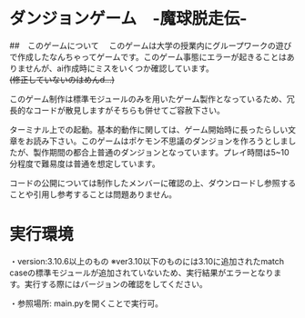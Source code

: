 # **ダンジョンゲーム　-魔球脱走伝-**

##　このゲームについて
　このゲームは大学の授業内にグループワークの遊びで作成したなんちゃってゲームです。このゲーム事態にエラーが起きることはありませんが、ai作成時にミスをいくつか確認しています。  
 ~~(修正していないのはめんd...)~~  

 このゲーム制作は標準モジュールのみを用いたゲーム製作となっているため、冗長的なコードが散見しますがそちらも併せてご容赦下さい。  

  ターミナル上での起動。基本的動作に関しては、ゲーム開始時に長ったらしい文章をお読み下さい。このゲームはポケモン不思議のダンジョンを作ろうとしましたが、製作期間の都合上普通のダンジョンとなっています。プレイ時間は5~10分程度で難易度は普通を想定しています。  

  コードの公開については制作したメンバーに確認の上、ダウンロードし参照することや引用し参考することは問題ありません。  

  # 実行環境  
・version:3.10.6以上のもの
     ※ver3.10以下のものには3.10に追加されたmatch caseの標準モジュールが追加されていないため、実行結果がエラーとなります。実行する際にはバージョンの確認をしてください。    
     
・参照場所: main.pyを開くことで実行可。

    

